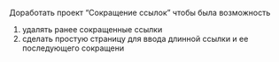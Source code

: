 Доработать проект “Сокращение ссылок” чтобы была возможность 

1) удалять ранее сокращенные ссылки
2) сделать простую страницу для ввода длинной ссылки и ее последующего сокращени
